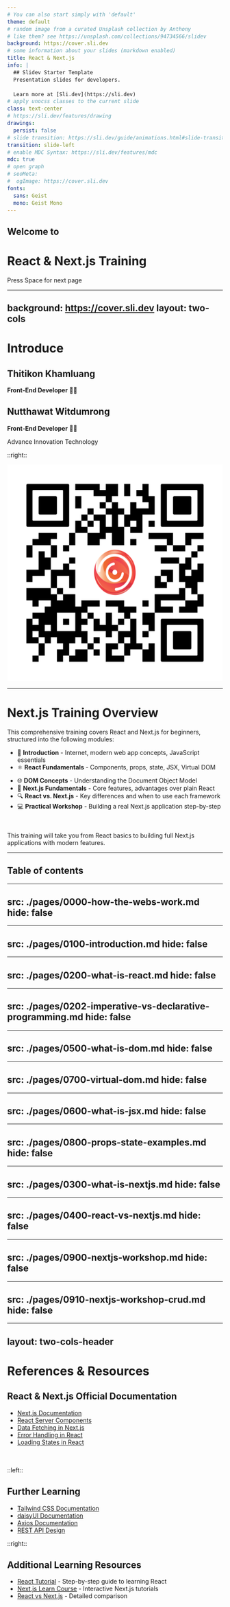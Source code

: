 ```yaml
---
# You can also start simply with 'default'
theme: default
# random image from a curated Unsplash collection by Anthony
# like them? see https://unsplash.com/collections/94734566/slidev
background: https://cover.sli.dev
# some information about your slides (markdown enabled)
title: React & Next.js 
info: |
  ## Slidev Starter Template
  Presentation slides for developers.

  Learn more at [Sli.dev](https://sli.dev)
# apply unocss classes to the current slide
class: text-center
# https://sli.dev/features/drawing
drawings:
  persist: false
# slide transition: https://sli.dev/guide/animations.html#slide-transitions
transition: slide-left
# enable MDC Syntax: https://sli.dev/features/mdc
mdc: true
# open graph
# seoMeta:
#  ogImage: https://cover.sli.dev
fonts:
  sans: Geist
  mono: Geist Mono
---
```


## Welcome to 
# React & Next.js Training

<div @click="$slidev.nav.next" class="mt-12 py-1" hover:bg="white op-10">
  Press Space for next page <carbon:arrow-right />
</div>

---
background: https://cover.sli.dev
layout: two-cols
---

# Introduce

## Thitikon Khamluang
**Front-End Developer** 🧑‍💻


## Nutthawat Witdumrong

**Front-End Developer**  👨‍💻 

<div class="text-center m-6 text-xl">
    Advance Innovation Technology
</div> 

::right::

<img src="/assets/qr-code.png" class="mt-5 w-52 mx-auto" />


---

# Next.js Training Overview

This comprehensive training covers React and Next.js for beginners, structured into the following modules:

- 📝 **Introduction** - Internet, modern web app concepts, JavaScript essentials
- ⚛️ **React Fundamentals** - Components, props, state, JSX, Virtual DOM
<!-- - 🔄 **Programming Paradigms** - Imperative vs. declarative programming approaches -->
- 🌐 **DOM Concepts** - Understanding the Document Object Model
- 🧩 **Next.js Fundamentals** - Core features, advantages over plain React
- 🔍 **React vs. Next.js** - Key differences and when to use each framework
- 💻 **Practical Workshop** - Building a real Next.js application step-by-step

<br>

This training will take you from React basics to building full Next.js applications with modern features.

---

## Table of contents 

<Toc minDepth="1" class="mt5" maxDepth="1" columns="2" />

---
src: ./pages/0000-how-the-webs-work.md
hide: false
---

---
src: ./pages/0100-introduction.md
hide: false
---

---
src: ./pages/0200-what-is-react.md
hide: false
---

---
src: ./pages/0202-imperative-vs-declarative-programming.md
hide: false
---

---
src: ./pages/0500-what-is-dom.md
hide: false
---

---
src: ./pages/0700-virtual-dom.md
hide: false
---

---
src: ./pages/0600-what-is-jsx.md
hide: false
---

---
src: ./pages/0800-props-state-examples.md
hide: false
---

---
src: ./pages/0300-what-is-nextjs.md
hide: false
---

---
src: ./pages/0400-react-vs-nextjs.md
hide: false
---

---
src: ./pages/0900-nextjs-workshop.md
hide: false
---

---
src: ./pages/0910-nextjs-workshop-crud.md
hide: false
---


---
layout: two-cols-header
---

# References & Resources

## React & Next.js Official Documentation
- [Next.js Documentation](https://nextjs.org/docs)
- [React Server Components](https://nextjs.org/docs/app/building-your-application/rendering/server-components)
- [Data Fetching in Next.js](https://nextjs.org/docs/app/building-your-application/data-fetching)
- [Error Handling in React](https://react.dev/reference/react/Component#catching-rendering-errors-with-an-error-boundary)
- [Loading States in React](https://react.dev/reference/react/Suspense#displaying-a-fallback-while-content-is-loading)
<br>
<br>
::left::

## Further Learning
- [Tailwind CSS Documentation](https://tailwindcss.com/docs)
- [daisyUI Documentation](https://daisyui.com/docs/install/)
- [Axios Documentation](https://axios-http.com/docs/intro)
- [REST API Design](https://restfulapi.net/)

::right::

## Additional Learning Resources
- [React Tutorial](https://react.dev/learn) - Step-by-step guide to learning React
- [Next.js Learn Course](https://nextjs.org/learn) - Interactive Next.js tutorials
- [React vs Next.js](https://nextjs.org/learn/react-foundations/what-is-react-and-nextjs) - Detailed comparison